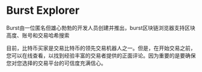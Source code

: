 # Burst Explorer


Burst由一位匿名但雄心勃勃的开发人员创建并推出，burst区块链浏览器支持区块高度、账号和交易哈希搜索

目前，比特币买家是交易比特币的领先交易机器人之一。但是，在开始交易之前，您可以在线查看‎‎，以找到经验丰富的交易者提供的正面评论。因为重要的是要确保您对您选择的交易平台的可信度充满信心。‎


